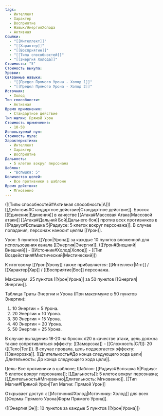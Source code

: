 ```yaml
---
tags:
  - Интеллект
  - Характер
  - Восприятие
  - Навык/ЭнергияХолода
  - Активная
Ссылки:
  - "[[Интеллект]]"
  - "[[Характер]]"
  - "[[Восприятие]]"
  - "[[Типы способностей]]"
  - "[[Энергия Холода]]"
Стоимость: "5"
Стоимость выкупа: 
Уровни: 
Связанные навыки:
  - "[[Предел Прямого Урона - Холод 1]]"
  - "[[Предел Прямого Урона - Холод 2]]"
Источник:
  - Холод
Тип способности:
  - Активная
Время применения:
  - Стандартное действие
Тип магии: Прямой Урон
Стоимость применения:
  - 10-50
Используемый пул: 
Стоимость пула: 
Характеристики:
  - Интеллект
  - Характер
  - Восприятие
Дальность:
  - 5 клеток вокруг персонажа
Шаблон:
  - "Вспышка: 5"
Количество целей:
  - Все противники в шаблоне
Время действия:
  - Мгновенно
---
```

([[Типы способностей#Активная способность|А]]) [[Действия#Стандартное действие|Стандартное действие]]. Бросок [[Единение|Единения]] в качестве [[Атака#Массовая Атака|Массовой атаки]] [[Атака#Дальний Бой|Дальнего боя]] против всех противников в [[Радиус#Вспышка 5|Радиусе: 5 клеток вокруг персонажа]]. В случае попадания, персонаж наносит целям [[Урон]].

Урон: 5 пунктов [[Урон|Урона]] за каждые 10 пунктов вложенной для использования канала [[Энергия|Энергии]]. ([[Урон#Внешний|Внешний]] - [[Источник#Холод|Холод]] - [[Тип Воздействия#Мистический|Мистический]])

К итоговому [[Урон|Урону]] также прибавляется: [[Интеллект|Инт]] / [[Характер|Хар]] / [[Восприятие|Вос]] персонажа. 

Максимум: 25 пунктов [[Урон|Урона]] за 50 пунктов [[Энергия|Энергии]].

Таблица Траты Энергии и Урона
(При максимуме в 50 пунктов Энергии):

1. 10 Энергии = 5 Урона.
2. 20 Энергии = 10 Урона.
3. 30 Энергии = 15 Урона. 
4. 40 Энергии = 20 Урона.
5. 50 Энергии = 25 Урона.

В случае выпадения 18-20 на бросок d20 в качестве атаки, цель должна также сопротивляться эффекту: [[Заморозка]] - [[Сложность|СЛ]]: 20 ([[Тело|Тел]]). В случае провала, цель подвергается эффекту: [[Заморозка]]. [[Длительность#До конца следующего хода цели|Длительность: До конца следующего хода цели]].

Цель: Все противники в шаблоне; Шаблон: [[Радиус#Вспышка 5|Радиус: 5 клеток вокруг персонажа]]; [[Дальность]]: 5 клеток вокруг персонажа; [[Длительность#Мгновенно|Длительность: Мгновенно]]. [[Тип Магии#Прямой Урон|Тип Магии: Прямой Урон]]

Открывает доступ к [[Источник#Холод|Источнику: Холод]] для всех [[Формы Прямого Урона|Форм Прямого Урона]]. 

([[Энергия|Эн]]: 10 пунктов за каждые 5 пунктов [[Урон|Урона]])